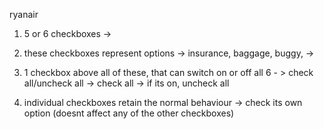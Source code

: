 ryanair

1. 5 or 6 checkboxes ->

2. these checkboxes represent options -> insurance, baggage, buggy, ->

3. 1 checkbox above all of these, that can switch on or off all 6 - > check all/uncheck all -> check all -> if its on, uncheck all

4. individual checkboxes retain the normal behaviour -> check its own option (doesnt affect any of the other checkboxes)